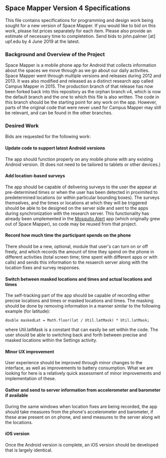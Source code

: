 ## Space Mapper Version 4 Specifications

This file contains specifications for programming and design work being sought for a new version of Space Mapper. If you would like to bid on this work, please list prices separately for each item. Please also provide an estimate of necessary time to completetion. Send bids to john.palmer [at] upf.edu by 4 June 2019 at the latest.

### Background and Overview of the Project

Space Mapper is a mobile phone app for Android that collects information about the spaces we move through as we go about our daily activities. Space Mapper went through multiple versions and releases during 2012 and 2013. It was also modified and released as a distinct research app called Campus Mapper in 2015. The production branch of that release has now been forked back into this repository as the orphan branch v4, which is now the default branch and the one to which this file is also written. The code in this branch should be the starting point for any work on the app. However, parts of the original code that were never used for Campus Mapper may still be relevant, and can be found in the other branches.

### Desired Work

Bids are requested for the following work:

#### Update code to support latest Android versions

The app should function properly on any mobile phone with any existing Android version. (It does not need to be tailored to tablets or other devices.)

#### Add location-based surveys

The app should be capable of delivering surveys to the user the appear at pre-determined times or when the user has been detected in proximited to predetermined locations (or within particular bounding boxes). The surveys themselves, and the times or locations at which they will be triggered should be able to be designed on the server side and sent to the apps during synchronization with the research server. This functionality has already been umplemented in the [Mosquito Alert](https://github.com/MoveLab/tigatrapp-android/tree/Omatech_v1.50+) app (which originally grew out of Space Mapper), so code may be reused from that project.

#### Record how much time the participant spends on the phone

There should be a new, optional, module that user's can turn on or off freely, and which records the amount of time they spend on the phone in different activities (total screen time; time spent with different apps or with calls) and sends this information to the resaerch server along with the location fixes and survey responses.

#### Switch between masked locations and times and actual locations and times

The self-tracking part of the app should be capable of recording either precise locations and times or masked locations and times. The masking should be done by removing information in a manner similar to the following example (for latitude):
```
double maskedLat = Math.floor(lat / Util.latMask) * Util.latMask;
```
where Util.latMask is a constant that can easily be set within the code. The user should be able to switching back and forth between precise and masked locations within the Settings activity.

#### Minor UX improvement

User experience should be improved through minor changes to the interface, as well as improvements to battery consumption. What we are looking for here is a relatively quick assessment of minor improvements and implementation of these.

#### Gather and send to server information from accelerometer and barometer if available 

During the same windows when location fixes are being recorded, the app should take measures from the phone's accelerometer and barometer, if these arae present on on phone, and send measures to the server along wit the locations. 

#### iOS version

Once the Android version is complete, an iOS version should be developed that is largely identical.

